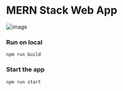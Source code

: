 # MERN Stack Web App
![image](https://github.com/user-attachments/assets/fbf42b8c-3616-4114-92fe-f595fe3ae949)
### Run on local
```
npm run build
```
### Start the app
```
npm run start
```
